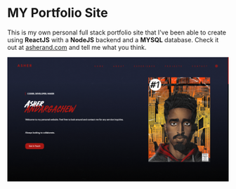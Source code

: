# MY Portfolio Site

This is my own personal full stack portfolio site that I've been able to create using <b>ReactJS</b> with a <b>NodeJS</b> backend and a <b>MYSQL</b> database. Check it out at <a href="https://asherand.com">asherand.com</a> and tell me what you think.

![Image of my second portfolio website](frontend/public/Page.png?raw=true)
